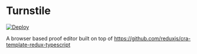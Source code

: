 # Turnstile

[![Deploy](https://github.com/thetimmorland/turnstile/workflows/Deploy/badge.svg)](https://thetimmorland.github.io/turnstile)

A browser based proof editor built on top of
https://github.com/reduxjs/cra-template-redux-typescript
